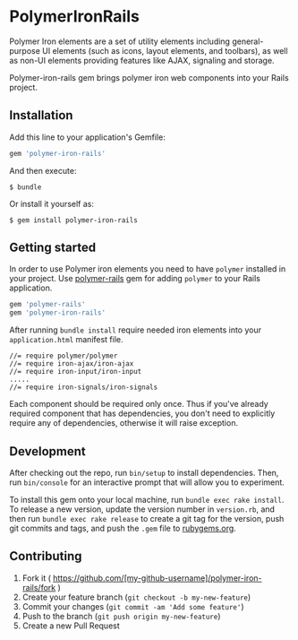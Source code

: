 # PolymerIronRails

Polymer Iron elements are a set of utility elements including general-purpose UI elements (such as icons, layout elements,
and toolbars), as well as non-UI elements providing features like AJAX, signaling and storage.

Polymer-iron-rails gem brings polymer iron web components into your Rails project.

## Installation

Add this line to your application's Gemfile:

```ruby
gem 'polymer-iron-rails'
```

And then execute:

    $ bundle

Or install it yourself as:

    $ gem install polymer-iron-rails

## Getting started

In order to use Polymer iron elements you need to have
`polymer` installed in your project. Use [polymer-rails](https://github.com/alchapone/polymer-rails) gem for adding `polymer` to your Rails application.

```ruby
gem 'polymer-rails'
gem 'polymer-iron-rails'
```

After running `bundle install` require needed iron elements into your `application.html` manifest file.

    //= require polymer/polymer
    //= require iron-ajax/iron-ajax
    //= require iron-input/iron-input
    .....
    //= require iron-signals/iron-signals

Each component should be required only once. Thus if you've already required component that has dependencies, you don't need
to explicitly require any of dependencies, otherwise it will raise exception.

## Development

After checking out the repo, run `bin/setup` to install dependencies. Then, run `bin/console` for an interactive prompt that will allow you to experiment.

To install this gem onto your local machine, run `bundle exec rake install`. To release a new version, update the version number in `version.rb`, and then run `bundle exec rake release` to create a git tag for the version, push git commits and tags, and push the `.gem` file to [rubygems.org](https://rubygems.org).

## Contributing

1. Fork it ( https://github.com/[my-github-username]/polymer-iron-rails/fork )
2. Create your feature branch (`git checkout -b my-new-feature`)
3. Commit your changes (`git commit -am 'Add some feature'`)
4. Push to the branch (`git push origin my-new-feature`)
5. Create a new Pull Request
